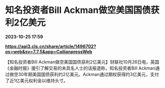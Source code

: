 # 知名投资者Bill Ackman做空美国国债获利2亿美元

**2023-10-25 17:59**

**https://api3.cls.cn/share/article/1496702?os=web&sv=7.7.5&app=CailianpressWeb**

【知名投资者Bill Ackman做空美国国债获利2亿美元】财联社10月26日电，英国《金融时报》援引了解交易的未具名人士的话报道称，知名投资者Bill Ackman通过做空30年期美国国债获利约2亿美元。Ackman通过期权获得约3亿美元，支付了近1亿美元权利金以维持头寸。